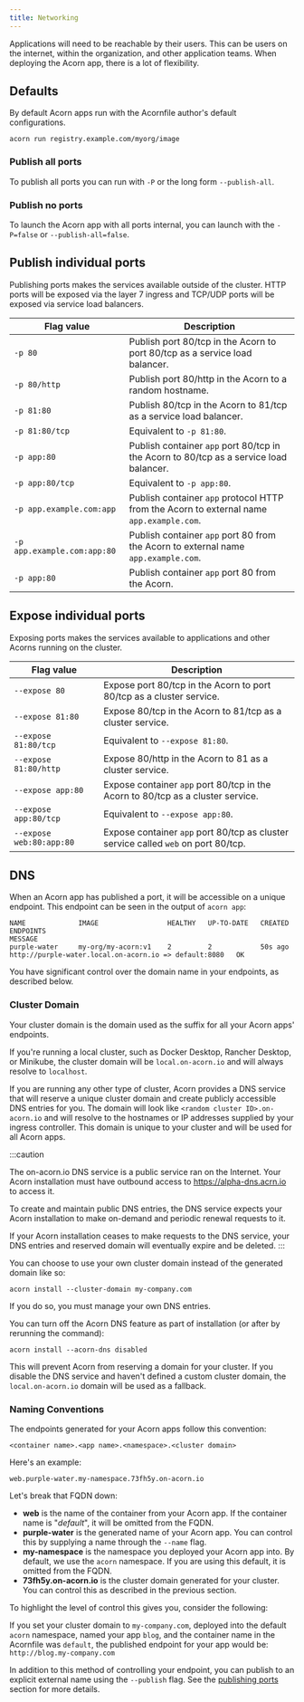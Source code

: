 ```yaml
---
title: Networking
---
```


Applications will need to be reachable by their users. This can be users on the internet, within the organization, and other application teams. When deploying the Acorn app, there is a lot of flexibility.

## Defaults

By default Acorn apps run with the Acornfile author's default configurations.

```shell
acorn run registry.example.com/myorg/image
```

### Publish all ports

To publish all ports you can run with `-P` or the long form `--publish-all`.

### Publish no ports

To launch the Acorn app with all ports internal, you can launch with the `-P=false` or `--publish-all=false`.

## Publish individual ports

Publishing ports makes the services available outside of the cluster. HTTP ports will be exposed via the layer 7 ingress and TCP/UDP ports will be exposed via service load balancers.

| Flag value | Description |
| ---------- | ----------- |
| `-p 80` | Publish port 80/tcp in the Acorn to port 80/tcp as a service load balancer. |
| `-p 80/http` | Publish port 80/http in the Acorn to a random hostname. |
| `-p 81:80` | Publish 80/tcp in the Acorn to 81/tcp as a service load balancer. |
| `-p 81:80/tcp` | Equivalent to `-p 81:80`. |
| `-p app:80` | Publish container `app` port 80/tcp in the Acorn to 80/tcp as a service load balancer. |
| `-p app:80/tcp` | Equivalent to `-p app:80`. |
| `-p app.example.com:app` | Publish container `app` protocol HTTP from the Acorn to external name `app.example.com`. |
| `-p app.example.com:app:80` | Publish container `app` port 80 from the Acorn to external name `app.example.com`. |
| `-p app:80` | Publish container `app` port 80 from the Acorn. |

## Expose individual ports

Exposing ports makes the services available to applications and other Acorns running on the cluster.

| Flag value | Description |
| ---------- | ----------- |
| `--expose 80` | Expose port 80/tcp in the Acorn to port 80/tcp as a cluster service. |
| `--expose 81:80` | Expose 80/tcp in the Acorn to 81/tcp as a cluster service. |
| `--expose 81:80/tcp` | Equivalent to `--expose 81:80`. |
| `--expose 81:80/http` | Expose 80/http in the Acorn to 81 as a cluster service. |
| `--expose app:80` | Expose container `app` port 80/tcp in the Acorn to 80/tcp as a cluster service. |
| `--expose app:80/tcp` | Equivalent to `--expose app:80`. |
| `--expose web:80:app:80` | Expose container `app` port 80/tcp as cluster service called `web` on port 80/tcp. |

## DNS

When an Acorn app has published a port, it will be accessible on a unique endpoint. This endpoint can be seen in the output of `acorn app`:

```shell
NAME             IMAGE                 HEALTHY   UP-TO-DATE   CREATED     ENDPOINTS                                                                           MESSAGE
purple-water     my-org/my-acorn:v1    2         2            50s ago   http://purple-water.local.on-acorn.io => default:8080   OK
```

You have significant control over the domain name in your endpoints, as described below.

### Cluster Domain

Your cluster domain is the domain used as the suffix for all your Acorn apps' endpoints.

If you're running a local cluster, such as Docker Desktop, Rancher Desktop, or Minikube, the cluster domain will be `local.on-acorn.io` and will always resolve to `localhost`.

If you are running any other type of cluster, Acorn provides a DNS service that will reserve a unique cluster domain and create publicly accessible DNS entries for you. The domain will look like `<random cluster ID>.on-acorn.io` and will resolve to the hostnames or IP addresses supplied by your ingress controller.  This domain is unique to your cluster and will be used for all Acorn apps.

:::caution

The on-acorn.io DNS service is a public service ran on the Internet. Your Acorn installation must have outbound access to <https://alpha-dns.acrn.io> to access it.

To create and maintain public DNS entries, the DNS service expects your Acorn installation to make on-demand and periodic renewal requests to it.

If your Acorn installation ceases to make requests to the DNS service, your DNS entries and reserved domain will eventually expire and be deleted.
:::

You can choose to use your own cluster domain instead of the generated domain like so:

```shell
acorn install --cluster-domain my-company.com
```

If you do so, you must manage your own DNS entries.

You can turn off the Acorn DNS feature as part of installation (or after by rerunning the command):

```shell
acorn install --acorn-dns disabled
```

This will prevent Acorn from reserving a domain for your cluster. If you disable the DNS service and haven't defined a custom cluster domain, the `local.on-acorn.io` domain will be used as a fallback.

### Naming Conventions

The endpoints generated for your Acorn apps follow this convention:

```
<container name>.<app name>.<namespace>.<cluster domain>
```

Here's an example:

```
web.purple-water.my-namespace.73fh5y.on-acorn.io
```

Let's break that FQDN down:

- **web** is the name of the container from your Acorn app. If the container name is "*default*", it will be omitted from the FQDN.
- **purple-water** is the generated name of your Acorn app. You can control this by supplying a name through the `--name` flag.
- **my-namespace** is the namespace you deployed your Acorn app into. By default, we use the `acorn` namespace. If you are using this default, it is omitted from the FQDN.
- **73fh5y.on-acorn.io** is the cluster domain generated for your cluster. You can control this as described in the previous section.

To highlight the level of control this gives you, consider the following:

If you set your cluster domain to `my-company.com`, deployed into the default `acorn` namespace, named your app `blog`, and the container name in the Acornfile was `default`, the published endpoint for your app would be: `http://blog.my-company.com`

In addition to this method of controlling your endpoint, you can publish to an explicit external name using the `--publish` flag. See the [publishing ports](#publish-individual-ports) section for more details.
